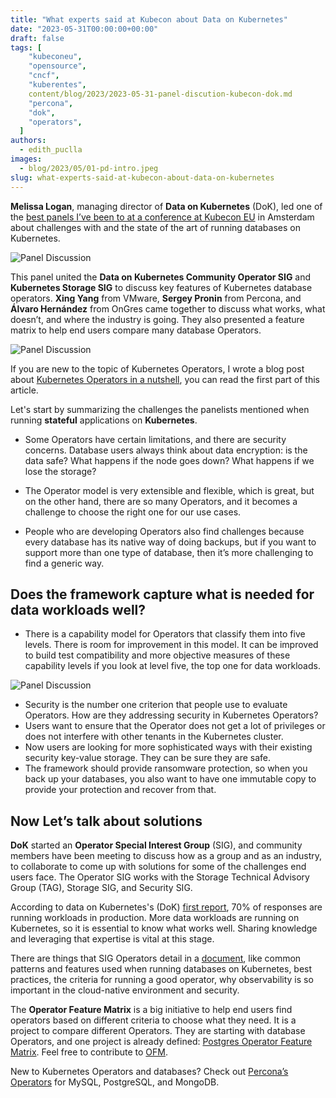 ```yaml
---
title: "​What experts said at Kubecon about Data on Kubernetes"
date: "2023-05-31T00:00:00+00:00"
draft: false
tags: [
    "kubeconeu",
    "opensource",
    "cncf",
    "kuberentes",
    content/blog/2023/2023-05-31-panel-discution-kubecon-dok.md
    "percona",
    "dok",
    "operators",
  ]
authors:
  - edith_puclla
images:
  - blog/2023/05/01-pd-intro.jpeg
slug: ​what-experts-said-at-kubecon-about-data-on-kubernetes
---
```


**Melissa Logan**, managing director of **Data on Kubernetes** (DoK), led one of the [best panels I’ve been to at a conference at Kubecon EU](https://www.youtube.com/watch?v=TmDdkBPW_hI&t=313s) in Amsterdam about challenges with and the state of the art of running databases on Kubernetes.

![Panel Discussion](blog/2023/05/01-pd-intro.jpeg)

This panel united the **Data on Kubernetes Community Operator SIG** and **Kubernetes Storage SIG** to discuss key features of Kubernetes database operators. **Xing Yang** from VMware, **Sergey Pronin** from Percona, and **Álvaro Hernández** from OnGres came together to discuss what works, what doesn’t, and where the industry is going. They also presented a feature matrix to help end users compare many database Operators.

![Panel Discussion](blog/2023/05/02-pd-panel-discution.jpeg)

If you are new to the topic of Kubernetes Operators, I wrote a blog post about [Kubernetes Operators in a nutshell](https://percona.community/blog/2022/10/13/learning-kubernetes-operators-with-percona-operator-for-mongodb/), you can read the first part of this article.

Let's start by summarizing the challenges the panelists mentioned when running **stateful** applications on **Kubernetes**.

- Some Operators have certain limitations, and there are security concerns. Database users always think about data encryption: is the data safe? What happens if the node goes down? What happens if we lose the storage?

- The Operator model is very extensible and flexible, which is great, but on the other hand, there are so many Operators, and it becomes a challenge to choose the right one for our use cases.

- People who are developing Operators also find challenges because every database has its native way of doing backups, but if you want to support more than one type of database, then it’s more challenging to find a generic way.

## Does the framework capture what is needed for data workloads well?

- There is a capability model for Operators that classify them into five levels. There is room for improvement in this model. It can be improved to build test compatibility and more objective measures of these capability levels if you look at level five, the top one for data workloads.

![Panel Discussion](blog/2023/05/03-pd-capability-models.jpeg)

- Security is the number one criterion that people use to evaluate Operators. How are they addressing security in Kubernetes Operators?
- Users want to ensure that the Operator does not get a lot of privileges or does not interfere with other tenants in the Kubernetes cluster.
- Now users are looking for more sophisticated ways with their existing security key-value storage. They can be sure they are safe.
- The framework should provide ransomware protection, so when you back up your databases, you also want to have one immutable copy to provide your protection and recover from that.

## Now Let’s talk about solutions

**DoK** started an **Operator Special Interest Group** (SIG), and community members have been meeting to discuss how as a group and as an industry, to collaborate to come up with solutions for some of the challenges end users face. The Operator SIG works with the Storage Technical Advisory Group (TAG), Storage SIG, and Security SIG.

According to data on Kubernetes's (DoK) [first report](https://dok.community/wp-content/uploads/2022/10/DoK_Report_2022.pdf), 70% of responses are running workloads in production. More data workloads are running on Kubernetes, so it is essential to know what works well. Sharing knowledge and leveraging that expertise is vital at this stage.

There are things that SIG Operators detail in a [document](https://docs.google.com/document/d/1Uyk5qQ4KhpI-YnLdG72V66dO9Hxv_kqTK_CrMHS9EFc/edit#heading=h.nxcx7r52ocev), like common patterns and features used when running databases on Kubernetes, best practices, the criteria for running a good operator, why observability is so important in the cloud-native environment and security.

The **Operator Feature Matrix** is a big initiative to help end users find operators based on different criteria to choose what they need. It is a project to compare different Operators. They are starting with database Operators, and one project is already defined: [Postgres Operator Feature Matrix](https://github.com/dokc/operator-feature-matrix/tree/main/postgres). Feel free to contribute to [OFM](https://github.com/dokc/operator-feature-matrix).

New to Kubernetes Operators and databases? Check out [Percona’s Operators](https://www.percona.com/software/percona-kubernetes-operators) for MySQL, PostgreSQL, and MongoDB.
